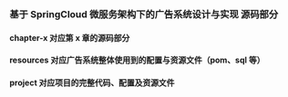 ### 基于 SpringCloud 微服务架构下的广告系统设计与实现 源码部分
#### chapter-x 对应第 x 章的源码部分
#### resources 对应广告系统整体使用到的配置与资源文件（pom、sql 等）
#### project 对应项目的完整代码、配置及资源文件
